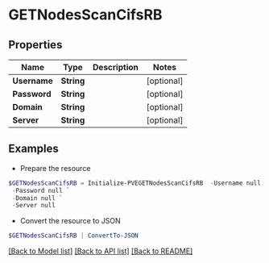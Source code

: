 # GETNodesScanCifsRB
## Properties

Name | Type | Description | Notes
------------ | ------------- | ------------- | -------------
**Username** | **String** |  | [optional] 
**Password** | **String** |  | [optional] 
**Domain** | **String** |  | [optional] 
**Server** | **String** |  | [optional] 

## Examples

- Prepare the resource
```powershell
$GETNodesScanCifsRB = Initialize-PVEGETNodesScanCifsRB  -Username null `
 -Password null `
 -Domain null `
 -Server null
```

- Convert the resource to JSON
```powershell
$GETNodesScanCifsRB | ConvertTo-JSON
```

[[Back to Model list]](../README.md#documentation-for-models) [[Back to API list]](../README.md#documentation-for-api-endpoints) [[Back to README]](../README.md)


